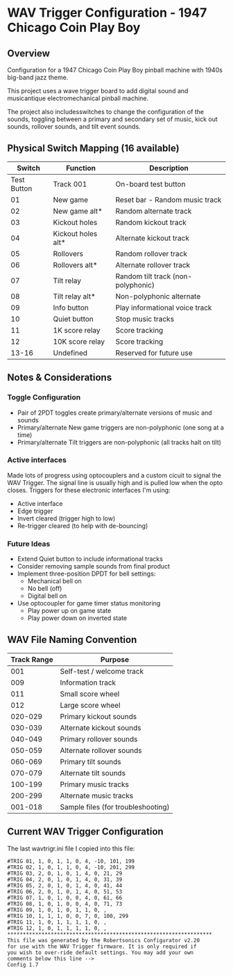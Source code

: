 # WAV Trigger Configuration - 1947 Chicago Coin Play Boy

## Overview

Configuration for a 1947 Chicago Coin Play Boy pinball machine with 1940s big-band jazz theme.

This project uses a wave trigger board to add digital sound and musicantique electromechanical pinball machine.

The project also includesswitches to change the configuration of the sounds, toggling between a primary and secondary set of music, kick out sounds, rollover sounds, and tilt event sounds.

## Physical Switch Mapping (16 available)

| Switch | Function | Description |
|--------|----------|-------------|
| Test Button | Track 001 | On-board test button |
| 01 | New game | Reset bar - Random music track |
| 02 | New game alt* | Random alternate track |
| 03 | Kickout holes | Random kickout track |
| 04 | Kickout holes alt* | Alternate kickout track |
| 05 | Rollovers | Random rollover track | 
| 06 | Rollovers alt* | Alternate rollover track |
| 07 | Tilt relay | Random tilt track (non-polyphonic) |
| 08 | Tilt relay alt* | Non-polyphonic alternate |
| 09 | Info button | Play informational voice track |
| 10 | Quiet button | Stop music tracks |
| 11 | 1K score relay | Score tracking |
| 12 | 10K score relay | Score tracking |
| 13-16 | Undefined | Reserved for future use |

## Notes & Considerations

### Toggle Configuration

- Pair of 2PDT toggles create primary/alternate versions of music and sounds
- Primary/alternate New game triggers are non-polyphonic (one song at a time)
- Primary/alternate Tilt triggers are non-polyphonic (all tracks halt on tilt)

### Active interfaces

Made lots of progress using optocouplers and a custom cicuit to signal the WAV Trigger.
The signal line is usually high and is pulled low when the opto closes.
Triggers for these electronic interfaces I'm using:

- Active interface
- Edge trigger
- Invert cleared (trigger high to low)
- Re-trigger cleared (to help with de-bouncing)

### Future Ideas

- Extend Quiet button to include informational tracks
- Consider removing sample sounds from final product
- Implement three-position DPDT for bell settings:
  - Mechanical bell on
  - No bell (off)
  - Digital bell on
- Use optocoupler for game timer status monitoring
  - Play power up on game state
  - Play power down on inverted state

## WAV File Naming Convention

| Track Range | Purpose |
|-------------|---------|
| 001 | Self-test / welcome track |
| 009 | Information track |
| 011 | Small score wheel |
| 012 | Large score wheel |
| 020-029 | Primary kickout sounds |
| 030-039 | Alternate kickout sounds |
| 040-049 | Primary rollover sounds |
| 050-059 | Alternate rollover sounds |
| 060-069 | Primary tilt sounds |
| 070-079 | Alternate tilt sounds |
| 100-199 | Primary music tracks |
| 200-299 | Alternate music tracks |
| 001-018 | Sample files (for troubleshooting) |

## Current WAV Trigger Configuration

The last wavtrigr.ini file I copied into this file:

```
#TRIG 01, 1, 0, 1, 1, 0, 4, -10, 101, 199
#TRIG 02, 1, 0, 1, 1, 0, 4, -10, 201, 299
#TRIG 03, 2, 0, 1, 0, 1, 4, 0, 21, 29
#TRIG 04, 2, 0, 1, 0, 1, 4, 0, 31, 39
#TRIG 05, 2, 0, 1, 0, 1, 4, 0, 41, 44
#TRIG 06, 2, 0, 1, 0, 1, 4, 0, 51, 53
#TRIG 07, 1, 0, 1, 0, 0, 4, 0, 61, 66
#TRIG 08, 1, 0, 1, 0, 0, 4, 0, 71, 73
#TRIG 09, 1, 0, 1, 0, 1, 1, 0, ,
#TRIG 10, 1, 1, 1, 0, 0, 7, 0, 100, 299
#TRIG 11, 1, 0, 1, 1, 1, 1, 0, ,
#TRIG 12, 1, 0, 1, 1, 1, 1, 0, ,
******************************************************************
This file was generated by the Robertsonics Configurator v2.20
for use with the WAV Trigger firmware. It is only required if
you wish to over-ride default settings. You may add your own
comments below this line -->
Config 1.7
```
